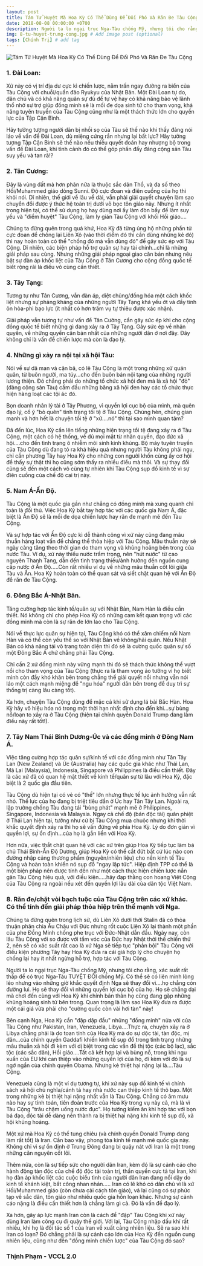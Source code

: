 ```yaml
---
layout: post
title: Tám Tử Huyệt Mà Hoa Kỳ Có Thể Dùng Để Đối Phó Và Răn Đe Tàu Cộng
date: 2018-08-08 00:00:00 +0700
description: Người ta lo ngại trục Nga-Tàu chống Mỹ, nhưng tôi cho rằng, xác suất rất thấp để có trục Nga-Tàu TUYỆT ĐỐI chống Mỹ. # Add post description (optional)
img: 8-tu-huyet-trung-cong.jpg # Add image post (optional)
tags: [Chính Trị] # add tag
---
```


![Tám Tử Huyệt Mà Hoa Kỳ Có Thể Dùng Để Đối Phó Và Răn Đe Tàu Cộng]({{site.baseurl}}/assets/img/8-tu-huyet-trung-cong.jpg)

### 1. Đài Loan:

Xứ này có vị trí địa dư cực kì chiến lược, nằm trấn ngay đường ra biển của Tàu Cộng với chuỗi/quần đảo Ryukyu của Nhật Bản. Một Đài Loan tự do, dân chủ và có khả năng quân sự đủ để tự vệ hay có khả năng bảo vệ lãnh thổ nhờ sự trợ giúp đồng minh sẽ là mối đe dọa sinh tử cho tham vọng, khả năng tuyên truyền của Tàu Cộng cũng như là một thách thức lớn cho quyền lực của Tập Cận Bình.

Hãy tưởng tượng người dân bị nhồi sọ của Tàu sẽ thế nào khi thấy đảng nói láo về vấn đề Đài Loan, dù miệng cứng rắn nhưng lại bất lực? Hãy tưởng tượng Tập Cận Bình sẽ thế nào nếu thiếu quyết đoán hay nhượng bộ trong vấn đề Đài Loan, khi tình cảnh đó có thể góp phần đẩy đảng cộng sản Tàu suy yếu và tan rã!?

### 2. Tân Cương:

Đây là vùng đất mà hơn phân nửa là thuộc sắc dân Thổ, và đa số theo Hồi/Muhammed giáo dòng Sunni. Độ cực đoan và điên cuồng của họ thì khỏi nói. Dĩ nhiên, thế giới về lâu về dài, vẫn phải giải quyết chuyện làm sao chuyển đổi được ý thức hệ toàn trị dưới vỏ bọc tôn giáo này. Nhưng ít nhất trong hiện tại, có thể sử dụng họ hay dùng nơi ấy làm đòn bẩy để làm suy yếu và "điểm huyệt" Tàu Cộng, làm ly gián Tàu Cộng với khối Hồi giáo....

Chúng ta đừng quên trong quá khứ, Hoa Kỳ đã từng ủng hộ những phần tử cực đoan để chống lại Liên Xô (vào thời điểm đó thì cần dùng những kẻ đó) thì nay hoàn toàn có thể "chống đó mà vẫn dùng đó" để gây sức ép với Tàu Cộng. Dĩ nhiên, các biện pháp hỗ trợ quân sự hay tài chính...chỉ là những giải pháp sau cùng. Nhưng những giải pháp ngoại giao căn bản nhưng nêu bật sự đàn áp khốc liệt của Tàu Cộng ở Tân Cương cho cộng đồng quốc tế biết rộng rãi là điều vô cùng cần thiết.

### 3. Tây Tạng:

Tương tự như Tân Cương, vẫn đàn áp, diệt chủng/đồng hóa một cách khốc liệt nhưng sự phảng kháng của những người Tây Tạng khá yếu ớt và đầy tính ôn hòa-phi bạo lực (ít nhất có hơn trăm vụ tự thiêu được xác nhận).

Giải pháp vẫn tương tự như vấn đề Tân Cường, cần gây sức ép khi cho cộng đồng quốc tế biết những gì đang xảy ra ở Tây Tạng. Gây sức ép về nhân quyền, về những quyền căn bản nhất của những người dân ở nơi đây. Đây không chỉ là vấn đề chiến lược mà còn là đạo lý.

### 4. Những gì xảy ra nội tại xã hội Tàu:

Nói về sự dã man và cặn bã, có lẽ Tàu Cộng là một trong những xứ quán quân, từ buôn người, ma túy...cho đến buôn bán nội tạng của những người lương thiện. Đó chẳng phải do những tổ chức xã hội đen mà là xã hội "đỏ" (đảng cộng sản Tàu) cầm đầu những băng xã hội đen hay các tổ chức thực hiện hàng loạt các tội ác đó.

Bọn doanh nhân lý tài ở Tây Phương, vì quyền lợi cục bộ của mình, mà quên đạo lý, cố ý "bỏ quên" tình trạng tồi tệ ở Tàu Cộng. Chúng hèn, chúng gian manh và hơn hết là chuyện tồi tệ ở "xứ....nó" thì tại sao mình quan tâm?

Đã đến lúc, Hoa Kỳ cần lên tiếng những hiện trạng tồi tệ đang xảy ra ở Tàu Cộng, một cách có hệ thống, về đủ mọi mặt từ nhân quyền, đạo đức xã hội....cho đến tình trạng ô nhiễm môi sinh kinh khủng. Bộ máy tuyên truyền của Tàu Cộng dù đang tỏ ra khá hiệu quả nhưng người Tàu không phải ngu, chỉ cần phương Tây hay Hoa Kỳ cho những con người khốn cùng ấy cơ hội để thấy sự thật thì họ cũng sớm thấy ra nhiều điều mà thôi. Và sự thay đổi cũng sẽ đến một cách vô cùng tự nhiên khi Tàu Cộng sụp đổ kinh tế vì sự điên cuồng của chế độ cai trị này.

### 5. Nam Á-Ấn Độ.

Tàu Cộng là một quốc gia gần như chẳng có đồng minh mà xung quanh chỉ toàn là đối thủ. Việc Hoa Kỳ bắt tay hợp tác với các quốc gia Nam Á, đặc biệt là Ấn Độ sẽ là mối đe dọa chiến lược hay răn đe mạnh mẽ đến Tàu Cộng.

Và sự hợp tác với Ấn Độ cực kì dễ thành công vì xứ này cũng đang mâu thuẫn hàng loạt vấn đề chẳng thể thỏa hiệp với Tàu Cộng. Mâu thuẫn này sẽ ngày càng tăng theo thời gian do tham vọng và khủng hoảng bên trong của nước Tàu. Ví dụ, xứ này thiếu nước trầm trọng, nên "hút nước" từ cao nguyên Thanh Tạng, dẫn đến tình trạng thiếu/ảnh hưởng đến nguồn cung cấp nước ở Ấn Độ.....Còn rất nhiều ví dụ về những mâu thuẫn cốt lõi giữa Tàu và Ấn. Hoa Kỳ hoàn toàn có thể quan sát và siết chặt quan hệ với Ấn Độ để răn đe Tàu Cộng.

### 6. Đông Bắc Á-Nhật Bản.

Tăng cường hợp tác kinh tế/quân sự với Nhật Bản, Nam Hàn là điều cần thiết. Nó không chỉ cho phép Hoa Kỳ có những cam kết quan trọng với các đồng minh mà còn là sự răn đe lớn lao cho Tàu Cộng.

Nói về thực lực quân sự hiện tại, Tàu Cộng khó có thể xâm chiếm nổi Nam Hàn và có thể còn yếu thế so với Nhật Bản về không/hải quân. Nếu Nhật Bản có khả năng tái võ trang toàn diện thì đó sẽ là cường quốc quân sự số một Đông Bắc Á chứ chẳng phải Tàu Cộng.

Chỉ cần 2 xứ đồng minh này vững mạnh thì đó sẽ thách thức không thể vượt nổi cho tham vọng của Tàu Cộng (thực ra là tham vọng ảo tưởng vì họ biết mình còn đầy khó khăn bên trong chẳng thể giải quyết nổi nhưng vẫn nói láo một cách mạnh miệng để "ngu hóa" người dân bên trong để duy trì sự thống trị càng lâu càng tốt).

Xa hơn, chuyện Tàu Cộng dùng để mặc cả khi sử dụng lá bài Bắc Hàn. Hoa Kỳ hãy vô hiệu hóa nó trong một thời hạn nhất định cho đến khi...sự bùng nổ/loạn to xảy ra ở Tàu Cộng (hiện tại chính quyền Donald Trump đang làm điều này rất tốt!).

### 7. Tây Nam Thái Bình Dương-Úc và các đồng minh ở Đông Nam Á.

Việc tăng cường hợp tác quân sự/kinh tế với các đồng minh như Tân Tây Lan (New Zealand) và Úc (Australia) hay các quốc gia khác như Thái Lan, Mã Lai (Malaysia), Indonesia, Singapore và Philippines là điều cần thiết. Đây là các xứ đã có quan hệ mật thiết về kinh tế/quân sự từ lâu với Hoa Kỳ, đặc biệt là 2 quốc gia đầu tiên.

Tàu Cộng dù hiện tại có vẻ có "thế" lớn nhưng thực tế lực ảnh hưởng vẫn rất nhỏ. Thế lực của họ đang bị triệt tiêu dần ở Úc hay Tân Tây Lan. Ngoài ra, lập trường chống Tàu đang tái "bùng phát" mạnh mẽ ở Philippines, Singapore, Indonesia và Malaysia. Ngay cả chế độ (bán độc tài) quân phiệt ở Thái Lan hiện tại, tưởng như cứ bị Tàu Cộng mua chuộc nhưng khi thời khắc quyết định xảy ra thì họ sẽ vấn đứng về phía Hoa Kỳ. Lý do đơn giản vì quyền lợi, sự ổn định...của họ là gắn liền với Hoa Kỳ.

Hơn nữa, việc thắt chặt quan hệ với các xứ trên giúp Hoa Kỳ tiếp tục làm bá chủ Thái Bình-Ấn Độ Dương, giúp Hoa Kỳ có thể cắt đứt bất cứ lúc nào con đường nhập cảng thương phẩm (nguyên/nhiên liệu) cho nền kinh tế Tàu Cộng và hoàn toàn khiến nó sụp đổ "ngay lập tức". Hiệp định TPP có thể là một biện pháp nên được tính đến như một cách thực hiện chiến lược nắn gân Tàu Cộng hiệu quả, với điều kiện.....hãy đạp thằng con hoang Việt Cộng của Tàu Cộng ra ngoài nếu xét đến quyền lợi lâu dài của dân tộc Việt Nam.

### 8. Răn đe/chặt vòi bạch tuộc của Tàu Cộng trên các xứ khác. Có thể tính đến giải pháp thỏa hiệp trên thế mạnh với Nga.

Chúng ta đừng quên trong lịch sử, dù Liên Xô dưới thời Stalin đã có thỏa thuận phân chia Âu Châu với Đức nhưng rốt cuộc Liên Xô lại thành một phần của phe Đồng Minh chống phe trục với Đức-Nhật dẫn đầu. Ngày nay, còn lâu Tàu Cộng với so được với tầm vóc của Đức hay Nhật thời thế chiến thứ 2, nên sẽ có xác suất rất cao là xứ Nga sẽ tiếp tục "phản bội" Tàu Cộng với điều kiện phương Tây hay Hoa Kỳ đưa ra cái giá hợp lý cho chuyện họ chống lại hay ít nhất ngừng hỗ trợ, hợp tác với Tàu Cộng.

Người ta lo ngại trục Nga-Tàu chống Mỹ, nhưng tôi cho rằng, xác suất rất thấp để có trục Nga-Tàu TUYỆT ĐỐI chống Mỹ. Có thể sẽ có liên minh lỏng lẻo nhưng vào những giờ khắc quyết định Nga sẽ thay đổi vì....họ chẳng còn đường lui. Họ sẽ thay đổi vì những quyền lợi cục bộ của họ. Họ sẽ chẳng dại mà chơi đến cùng với Hoa Kỳ khi chính bản thân họ cũng đang gặp những khủng hoảng sinh tử bên trong. Quan trọng là làm sao Hoa Kỳ đưa ra được một cái giá vừa phải cho "cường quốc còn vài hơi tàn" này!

Bên cạnh Nga, Hoa Kỳ cần "đập dập đầu" những "đồng minh" nửa vời của Tàu Cộng như Pakistan, Iran, Venezuela, Libya....Thực ra, chuyện xảy ra ở Libya chẳng phải là do toan tính của Hoa Kỳ mà do sự dộc tài, tàn độc, mị dân...của chính quyền Gaddafi khiến kinh tế sụp đổ trong tình trạng những mâu thuẫn xã hội đi kèm với dị biệt trong các vấn đề thị tộc (các bộ lạc), sắc tộc (các sắc dân), Hồi giáo....Tất cả kết hợp lại và bùng nổ, trong khi ngu xuẩn của EU khi can thiệp vào những quyền lợi của họ, đi kèm với đó là sự ngớ ngẩn của chính quyền Obama. Nhưng kẻ thiệt hại nặng lại là....Tàu Cộng.

Venezuela cũng là một ví dụ tương tự, khi xứ này sụp đổ kinh tế vì chính sách xã hội chủ nghĩa/cánh tả hay nhà nước can thiệp kinh tế thô bạo. Một trong những kẻ bị thiệt hại nặng nhất vẫn là Tàu Cộng. Chẳng có âm mưu nào hay sự tính toán, tiên đoán trước của Hoa Kỳ trong vụ này cả, mà là vì Tàu Cộng "trâu chậm uống nước đục". Họ tưởng kiếm ăn khi hợp tác với bọn bá đạo, độc tài dễ dàng nên thành ra bị thiệt hại nặng khi kinh tế sụp đổ, xã hội khủng hoảng.

Một xứ mà Hoa Kỳ có thể tung chiêu (và chính quyền Donald Trump đang làm rất tốt) là Iran. Cần bao vây, phong tỏa kinh tế mạnh mẽ quốc gia này. Không chỉ vì sự ổn định ở Trung Đông đang bị quậy nát với Iran là một trong những căn nguyên cốt lõi.

Thêm nữa, còn là sự tiếp sức cho người dân Iran, kèm đó là sự cảnh cáo cho hành động tàn độc của chế độ độc tài toàn trị, thần quyền cực tả tại Iran, khi họ đàn áp khốc liệt các cuộc biểu tình của người dân Iran đang nổi dậy do kinh tế khánh kiệt, bất công nhan nhản..... Iran có lẽ khó có dân chủ vì là xứ Hồi/Muhammed giáo (còn chưa cải cách tôn giáo), vả lại cũng có sự phức tạp về sắc dân, tôn giáo như nhiều quốc gia hỗn loạn khác. Nhưng sự cảnh cáo nặng là điều cần thiết hơn là chẳng làm gì cả. Đó là vấn đề đạo lý.

Xa hơn, gây áp lực mạnh Iran còn là cách để "đập" Tàu Cộng khi xứ này dùng Iran làm công cụ đi quậy thế giới. Với lại, Tàu Cộng nhập dầu khí rất nhiều, khi họ là đối tác số 1 của Iran về xuất cảng nhiên liệu. Sẽ ra sao khi Iran có loạn? Đó chẳng phải là sự cảnh cáo lớn của Hoa Kỳ đến nguồn cung nhiên liệu, cũng như đến "đồng minh chiến lược" của Tàu Cộng đó sao?

### Thịnh Phạm - VCCL 2.0